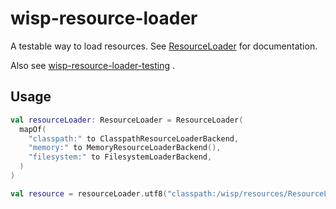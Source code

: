 # wisp-resource-loader

A testable way to load resources.
See [ResourceLoader](https://github.com/cashapp/wisp/blob/main/wisp-resource-loader/src/main/kotlin/wisp/resources/ResourceLoader.kt)
for documentation.

Also see [wisp-resource-loader-testing](https://github.com/cashapp/wisp/tree/main/wisp-resource-loader-testing)
.

## Usage

```kotlin
val resourceLoader: ResourceLoader = ResourceLoader(
  mapOf(
    "classpath:" to ClasspathResourceLoaderBackend,
    "memory:" to MemoryResourceLoaderBackend(),
    "filesystem:" to FilesystemLoaderBackend,
  )
)

val resource = resourceLoader.utf8("classpath:/wisp/resources/ResourceLoaderTest.txt")
```
